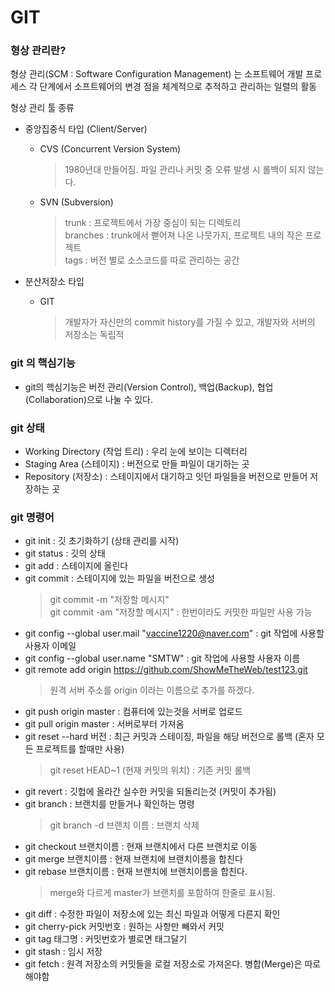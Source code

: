 # GIT

### 형상 관리란?
형상 관리(SCM : Software Configuration Management) 는 소프트웨어 개발 프로세스 각 단계에서 소프트웨어의 변경 점을 체계적으로 추적하고 관리하는 일렬의 활동

형상 관리 툴 종류
- 중앙집중식 타입 (Client/Server)
  - CVS (Concurrent Version System)
    > 1980년대 만들어짐. 파일 관리나 커밋 중 오류 발생 시 롤백이 되지 않는다.
  - SVN (Subversion)
    > trunk : 프로젝트에서 가장 중심이 되는 디렉토리<br/>
    > branches : trunk에서 뻗어져 나온 나뭇가지, 프로젝트 내의 작은 프로젝트<br/>
    > tags : 버전 별로 소스코드를 따로 관리하는 공간

- 분산저장소 타입
  - GIT
    > 개발자가 자신만의 commit history를 가질 수 있고, 개발자와 서버의 저장소는 독립적 

### git 의 핵심기능
- git의 핵심기능은 버전 관리(Version Control), 백업(Backup), 협업(Collaboration)으로 나눌 수 있다.


### git 상태
- Working Directory (작업 트리) : 우리 눈에 보이는 디렉터리<br/>
- Staging Area (스테이지) : 버전으로 만들 파일이 대기하는 곳<br/>
- Repository (저장소) : 스테이지에서 대기하고 잇던 파일들을 버전으로 만들어 저장하는 곳


### git 명령어
- git init : 깃 초기화하기 (상태 관리를 시작)
- git status : 깃의 상태
- git add : 스테이지에 올린다
- git commit : 스테이지에 있는 파일을 버전으로 생성
  > git commit -m "저장할 메시지" <br/>
  > git commit -am "저장할 메시지" : 한번이라도 커밋한 파일만 사용 가능
- git config --global user.mail "vaccine1220@naver.com" : git 작업에 사용할 사용자 이메일
- git config --global user.name "SMTW" : git 작업에 사용할 사용자 이름
- git remote add origin https://github.com/ShowMeTheWeb/test123.git
  > 원격 서버 주소를 origin 이라는 이름으로 추가를 하겠다.
- git push origin master : 컴퓨터에 있는것을 서버로 업로드
- git pull origin master : 서버로부터 가져옴 
- git reset --hard 버전 : 최근 커밋과 스테이징, 파일을 해당 버전으로 롤백 (혼자 모든 프로젝트를 할때만 사용)
  > git reset HEAD~1 (현재 커밋의 위치) : 기존 커밋 롤백
- git revert : 깃헙에 올라간 실수한 커밋을 되돌리는것 (커밋이 추가됨)
- git branch : 브랜치를 만들거나 확인하는 명령
  > git branch -d 브랜치 이름 : 브랜치 삭제
- git checkout 브랜치이름 : 현재 브랜치에서 다른 브랜치로 이동
- git merge 브랜치이름 : 현재 브랜치에 브랜치이름을 합친다
- git rebase 브랜치이름 : 현재 브랜치에 브랜치이름을 합친다.
  > merge와 다르게 master가 브랜치를 포함하여 한줄로 표시됨.
- git diff : 수정한 파일이 저장소에 있는 최신 파일과 어떻게 다른지 확인
- git cherry-pick 커밋번호 : 원하는 사항만 빼와서 커밋
- git tag 태그명 : 커밋번호가 별로면 태그달기
- git stash : 임시 저장
- git fetch : 원격 저장소의 커밋들을 로컬 저장소로 가져온다. 병합(Merge)은 따로 해야함
